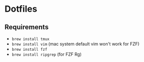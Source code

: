 # Dotfiles

## Requirements

- `brew install tmux`
- `brew install vim` (mac system default vim won't work for FZF)
- `brew install fzf`
- `brew install ripgrep` (for FZF Rg)
